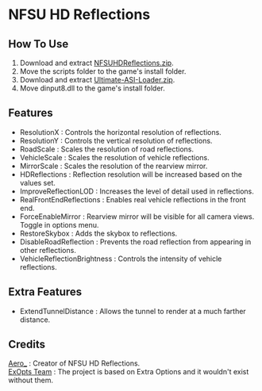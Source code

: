 # NFSU HD Reflections

## How To Use  
1. Download and extract [NFSUHDReflections.zip](https://github.com/AeroWidescreen/NFSCHDFontSupport/releases).  
2. Move the scripts folder to the game's install folder.  
3. Download and extract [Ultimate-ASI-Loader.zip](https://github.com/ThirteenAG/Ultimate-ASI-Loader/releases).  
4. Move dinput8.dll to the game's install folder.  

## Features
- ResolutionX : Controls the horizontal resolution of reflections.  
- ResolutionY : Controls the vertical resolution of reflections.  
- RoadScale : Scales the resolution of road reflections.  
- VehicleScale : Scales the resolution of vehicle reflections.  
- MirrorScale : Scales the resolution of the rearview mirror.  
- HDReflections : Reflection resolution will be increased based on the values set.  
- ImproveReflectionLOD : Increases the level of detail used in reflections.  
- RealFrontEndReflections : Enables real vehicle reflections in the front end.  
- ForceEnableMirror : Rearview mirror will be visible for all camera views. Toggle in options menu.
- RestoreSkybox : Adds the skybox to reflections.
- DisableRoadReflection : Prevents the road reflection from appearing in other reflections.  
- VehicleReflectionBrightness : Controls the intensity of vehicle reflections.  

## Extra Features  
- ExtendTunnelDistance : Allows the tunnel to render at a much farther distance.

## Credits
[Aero_](https://github.com/AeroWidescreen) : Creator of NFSU HD Reflections.  
[ExOpts Team](https://github.com/ExOptsTeam/) : The project is based on Extra Options and it wouldn't exist without them.